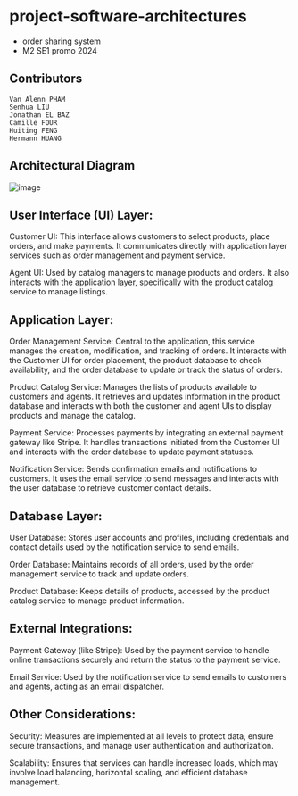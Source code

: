# project-software-architectures
- order sharing system
- M2 SE1 promo 2024

## Contributors
```
Van Alenn PHAM
Senhua LIU
Jonathan EL BAZ
Camille FOUR
Huiting FENG
Hermann HUANG
```
## Architectural Diagram

![image](https://github.com/Incalenn/project-software-architectures/assets/73129627/c58d1ce7-aea4-4024-8725-0ea3db0eb802)


## User Interface (UI) Layer:

Customer UI: This interface allows customers to select products, place orders, and make payments. It communicates directly with application layer services such as order management and payment service.

Agent UI: Used by catalog managers to manage products and orders. It also interacts with the application layer, specifically with the product catalog service to manage listings.

## Application Layer:

Order Management Service: Central to the application, this service manages the creation, modification, and tracking of orders. It interacts with the Customer UI for order placement, the product database to check availability, and the order database to update or track the status of orders.

Product Catalog Service: Manages the lists of products available to customers and agents. It retrieves and updates information in the product database and interacts with both the customer and agent UIs to display products and manage the catalog.

Payment Service: Processes payments by integrating an external payment gateway like Stripe. It handles transactions initiated from the Customer UI and interacts with the order database to update payment statuses.

Notification Service: Sends confirmation emails and notifications to customers. It uses the email service to send messages and interacts with the user database to retrieve customer contact details.

## Database Layer:

User Database: Stores user accounts and profiles, including credentials and contact details used by the notification service to send emails.

Order Database: Maintains records of all orders, used by the order management service to track and update orders.

Product Database: Keeps details of products, accessed by the product catalog service to manage product information.

## External Integrations:

Payment Gateway (like Stripe): Used by the payment service to handle online transactions securely and return the status to the payment service.

Email Service: Used by the notification service to send emails to customers and agents, acting as an email dispatcher.

## Other Considerations:

Security: Measures are implemented at all levels to protect data, ensure secure transactions, and manage user authentication and authorization.

Scalability: Ensures that services can handle increased loads, which may involve load balancing, horizontal scaling, and efficient database management.
